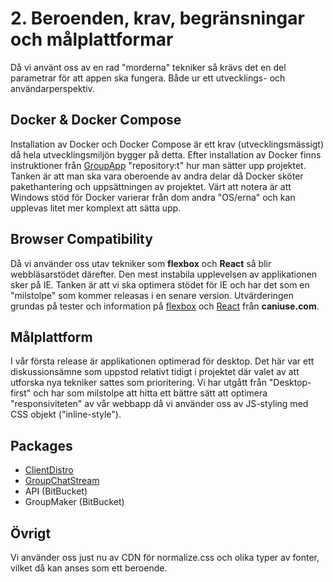# 2. Beroenden, krav, begränsningar och målplattformar
Då vi använt oss av en rad "morderna" tekniker så krävs det en del parametrar för att appen ska fungera. Både ur ett utvecklings- och användarperspektiv. 

## Docker & Docker Compose
Installation av Docker och Docker Compose är ett krav (utvecklingsmässigt) då hela utvecklingsmiljön bygger på detta. Efter installation av Docker finns instruktioner från [GroupApp](https://github.com/RoadToGlobal/GroupApp) "repository:t" hur man sätter upp projektet.	Tanken är att man ska vara oberoende av andra delar då Docker sköter pakethantering och uppsättningen av projektet.
Värt att notera är att Windows stöd för Docker varierar från dom andra "OS/erna" och kan upplevas litet mer komplext att sätta upp. 

## Browser Compatibility
Då vi använder oss utav tekniker som **flexbox** och **React** så blir webbläsarstödet därefter. Den mest instabila upplevelsen av applikationen sker på IE. Tanken är att vi ska optimera stödet för IE och har det som en "milstolpe" som kommer releasas i en senare version. Utvärderingen grundas på tester och information på [flexbox](http://caniuse.com/#search=flexbox) och [React](http://caniuse.com/#search=react) från **caniuse.com**.

## Målplattform
I vår första release är applikationen optimerad för desktop. Det här var ett diskussionsämne som uppstod relativt tidigt i projektet där valet av att utforska nya tekniker sattes som prioritering. Vi har utgått från "Desktop-first" och har som milstolpe att hitta ett bättre sätt att optimera "responsiviteten" av vår webbapp då vi använder oss av JS-styling med CSS objekt ("inline-style").

## Packages
* [ClientDistro](https://github.com/RoadToGlobal/ClientDistro/blob/2bee2226b6d471d84cf2ac50a754cf6058c9fb76/package.json)
* [GroupChatStream](https://github.com/RoadToGlobal/GroupChatStream/blob/c9b64297082d915728fb8cc0d6e6a45cb86683b4/package.json)
* API (BitBucket)
* GroupMaker (BitBucket)

## Övrigt
Vi använder oss just nu av CDN för normalize.css och olika typer av fonter, vilket då kan anses som ett beroende.
